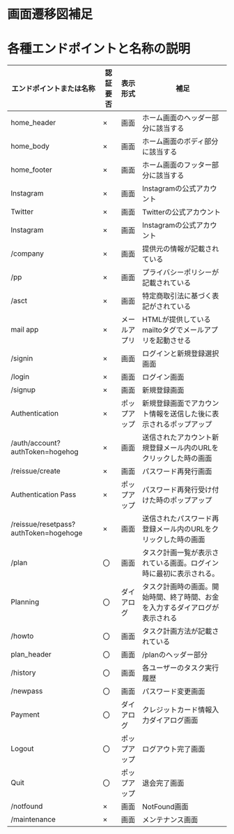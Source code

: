 # 画面遷移図補足

# 各種エンドポイントと名称の説明

| エンドポイントまたは名称                          | 認証要否 | 表示形式   | 補足                                       |
| ------------------------------------- | ---- | ------ | ---------------------------------------- |
| home_header                           | ×    | 画面     | ホーム画面のヘッダー部分に該当する                        |
| home_body                             | ×    | 画面     | ホーム画面のボディ部分に該当する                         |
| home_footer                           | ×    | 画面     | ホーム画面のフッター部分に該当する                        |
| Instagram                             | ×    | 画面     | Instagramの公式アカウント                        |
| Twitter                               | ×    | 画面     | Twitterの公式アカウント                          |
| Instagram                             | ×    | 画面     | Instagramの公式アカウント                        |
| /company                              | ×    | 画面     | 提供元の情報が記載されている                           |
| /pp                                   | ×    | 画面     | プライバシーポリシーが記載されている                       |
| /asct                                 | ×    | 画面     | 特定商取引法に基づく表記がされている                       |
| mail app                              | ×    | メールアプリ | HTMLが提供しているmailtoタグでメールアプリを起動させる         |
| /signin                               | ×    | 画面     | ログインと新規登録選択画面                            |
| /login                                | ×    | 画面     | ログイン画面                                   |
| /signup                               | ×    | 画面     | 新規登録画面                                   |
| Authentication                        | ×    | ポップアップ | 新規登録画面でアカウント情報を送信した後に表示されるポップアップ         |
| /auth/account?authToken=hogehog       | ×    | 画面     | 送信されたアカウント新規登録メール内のURLをクリックした時の画面        |
| /reissue/create                       | ×    | 画面     | パスワード再発行画面                               |
| Authentication Pass                   | ×    | ポップアップ | パスワード再発行受け付けた時のポップアップ                    |
| /reissue/resetpass?authToken=hogehoge | ×    | 画面     | 送信されたパスワード再登録メール内のURLをクリックした時の画面         |
| /plan                                 | 〇    | 画面     | タスク計画一覧が表示されている画面。ログイン時に最初に表示される。        |
| Planning                              | 〇    | ダイアログ | タスク計画時の画面。開始時間、終了時間、お金を入力するダイアログが表示される |
| /howto                                | 〇    | 画面     | タスク計画方法が記載されている                          |
| plan_header                           | 〇    | 画面     | /planのヘッダー部分                             |
| /history                              | 〇    | 画面     | 各ユーザーのタスク実行履歴                            |
| /newpass                              | 〇    | 画面     | パスワード変更画面                                |
| Payment                               | 〇    | ダイアログ | クレジットカード情報入力ダイアログ画面                           |
| Logout                                | 〇    | ポップアップ | ログアウト完了画面                                |
| Quit                                  | 〇    | ポップアップ | 退会完了画面                                   |
| /notfound                             | ×    | 画面     | NotFound画面                                    |
| /maintenance                          | ×    | 画面     | メンテナンス画面                                 |
